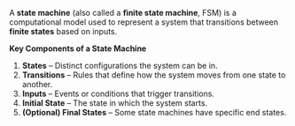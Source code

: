 A **state machine** (also called a **finite state machine**, FSM) is a computational model used to represent a system that transitions between **finite states** based on inputs.

**Key Components of a State Machine**

1. **States** – Distinct configurations the system can be in.
2. **Transitions** – Rules that define how the system moves from one state to another.
3. **Inputs** – Events or conditions that trigger transitions.
4. **Initial State** – The state in which the system starts.
5. **(Optional) Final States** – Some state machines have specific end states.